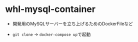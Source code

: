 # whl-mysql-container

- 開発用のMySQLサーバーを立ち上げるためのDockerFileなど

- `git clone` -> `docker-compose up`で起動
